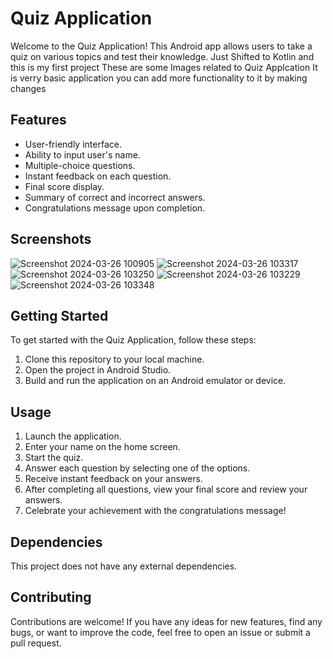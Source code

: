 # Quiz Application
Welcome to the Quiz Application! This Android app allows users to take a quiz on various topics and test their knowledge.
Just Shifted to Kotlin and this is my first project 
These are some Images related to Quiz Applcation It is verry basic application you can add more functionality to it by  making changes 
## Features
- User-friendly interface.
- Ability to input user's name.
- Multiple-choice questions.
- Instant feedback on each question.
- Final score display.
- Summary of correct and incorrect answers.
- Congratulations message upon completion.

## Screenshots
![Screenshot 2024-03-26 100905](https://github.com/mohdkaif2304/Quiz-Application/assets/118160035/f4a8aca3-39f7-40da-92b3-973032ffc18b)
![Screenshot 2024-03-26 103317](https://github.com/mohdkaif2304/Quiz-Application/assets/118160035/1ff7693f-8bd9-4143-b945-6ac97df25b54)
![Screenshot 2024-03-26 103250](https://github.com/mohdkaif2304/Quiz-Application/assets/118160035/860e7338-7124-419a-8fd2-488a4df1e404)
![Screenshot 2024-03-26 103229](https://github.com/mohdkaif2304/Quiz-Application/assets/118160035/bc82456f-17b2-40a2-bfad-7ec1b38e7c64)
![Screenshot 2024-03-26 103348](https://github.com/mohdkaif2304/Quiz-Application/assets/118160035/72d680b8-cfd0-403c-bb79-534530e351a4)

## Getting Started

To get started with the Quiz Application, follow these steps:

1. Clone this repository to your local machine.
2. Open the project in Android Studio.
3. Build and run the application on an Android emulator or device.

## Usage

1. Launch the application.
2. Enter your name on the home screen.
3. Start the quiz.
4. Answer each question by selecting one of the options.
5. Receive instant feedback on your answers.
6. After completing all questions, view your final score and review your answers.
7. Celebrate your achievement with the congratulations message!

## Dependencies

This project does not have any external dependencies.

## Contributing

Contributions are welcome! If you have any ideas for new features, find any bugs, or want to improve the code, feel free to open an issue or submit a pull request.


